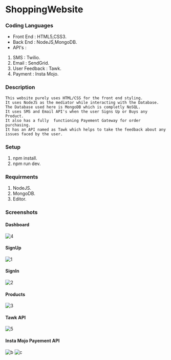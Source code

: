 # ShoppingWebsite

### Coding Languages
- Front End : HTML5,CSS3.
- Back End : NodeJS,MongoDB.
- API's : 
1. SMS : Twilio.
2. Email : SendGrid.
3. User Feedback : Tawk.
4. Payment : Insta Mojo.

### Description
```
This website purely uses HTML/CSS for the front end styling. 
It uses NodeJS as the mediator while interacting with the Database.
The Database used here is MongoDB which is completly NoSQL.
It uses SMS and Email API's when the user Signs Up or Buys any Product.
It also has a fully  functioning Payement Gateway for order purchasing.
It has an API named as Tawk which helps to take the feedback about any issues faced by the user.
```
### Setup

1. npm install.
2. npm run dev.

### Requirments 

1. NodeJS.
2. MongoDB.
2. Editor.

### Screenshots
#### Dashboard
![4](https://user-images.githubusercontent.com/46355027/70861436-eac8db80-1f53-11ea-8e0f-37d1141c024c.png)
#### SignUp
![1](https://user-images.githubusercontent.com/46355027/70861433-ea304500-1f53-11ea-832d-e0a016dc7198.png)
#### SignIn
![2](https://user-images.githubusercontent.com/46355027/70861434-ea304500-1f53-11ea-8a00-9f8577355aec.png)
#### Products
![3](https://user-images.githubusercontent.com/46355027/70861435-ea304500-1f53-11ea-9621-e1d2ea6e8ef5.png)
#### Tawk API
![5](https://user-images.githubusercontent.com/46355027/70861437-eac8db80-1f53-11ea-925e-0846adf01402.png)
#### Insta Mojo Payement API
![b](https://user-images.githubusercontent.com/46355027/70861438-eac8db80-1f53-11ea-8978-b7ac3a8f4bd3.png)
![c](https://user-images.githubusercontent.com/46355027/70861439-eac8db80-1f53-11ea-8433-57c4fc00ebb5.png)
